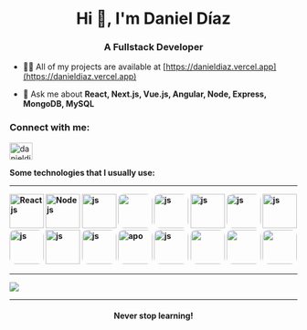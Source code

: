 <h1 align="center">Hi 👋, I'm Daniel Díaz</h1>
<h3 align="center">A Fullstack Developer</h3>

- 👨‍💻 All of my projects are available at [https://danieldiaz.vercel.app](https://danieldiaz.vercel.app)

- 💬 Ask me about **React, Next.js, Vue.js, Angular, Node, Express, MongoDB, MySQL**
 
<h3 align="left">Connect with me:</h3>
<p align="left">
<a href="https://linkedin.com/in/danieldiaz413" target="blank"><img align="center" src="https://raw.githubusercontent.com/rahuldkjain/github-profile-readme-generator/master/src/images/icons/Social/linked-in-alt.svg" alt="danieldiaz413" height="30" width="40" /></a>
</p>
 
<p> <strong> Some technologies that I usually use: <strong>
</p>

<hr/>

<img src="https://ionicframework.com/docs/icons/logo-react-icon.png" alt="React js" height="60" />
<img src="https://img.icons8.com/fluency/344/node-js.png" alt="Node js" width="60" height="60"/>
<img src="https://img.icons8.com/color/344/vue-js.png" alt="js" height="60"/>
<img src="https://i.ytimg.com/vi/Wjj8fluz6rk/maxresdefault.jpg" height="60" style="border-radius: 10px;"/>
<img src="https://cdn-icons-png.flaticon.com/512/5968/5968292.png" alt="js" width="60" height="60" style="border-radius: 10px;"/>
<img src="https://upload.wikimedia.org/wikipedia/commons/thumb/4/4c/Typescript_logo_2020.svg/640px-Typescript_logo_2020.svg.png" alt="js" width="60" height="60"/>
<img src="https://miro.medium.com/v2/resize:fit:1400/1*XP-mZOrIqX7OsFInN2ngRQ.png" alt="js"  height="60" style="border-radius: 10px;"/>
<img src="https://i.ytimg.com/vi/Tn6QYliFBcs/maxresdefault.jpg" alt="js" height="60" />
<img src="https://graphql.org/img/og-image.png" alt="js"  height="60" style="border-radius: 10px;"/>
<img src="https://cdn.worldvectorlogo.com/logos/socket-io.svg" alt="js"  height="60"/>
<img src="https://redux.js.org/img/redux-logo-landscape.png" alt="js"  height="60" style="border-radius: 10px;"/>
<img src="https://flaviocopes.com/images/apollo/logo.png" alt="apo" height="60" style="border-radius: 10px;"/>
<img src="https://upload.wikimedia.org/wikipedia/commons/3/32/Mongo-db-logo.png" alt="js" height="60" style="border-radius: 10px;"/>
<img src="https://miro.medium.com/max/850/1*kCXAQpCAX2PGtWAjVKEUow.jpeg" alt="" height="60" style="border-radius: 10px;"/>
<img src="https://decode.agency/wp-content/uploads/2023/05/React-Query-logo.png" alt="" height="60" style="border-radius: 10px;"/>
<img src="https://sujanbyanjankar.com.np/wp-content/uploads/2023/06/mysql-ar21-1024x512.png" alt="" height="60" style="border-radius: 10px;"/>

<hr />

<img src="https://api.githubtrends.io/user/svg/danield413/langs?time_range=one_year&include_private=True&theme=dark" />

<hr />

<h4 align="center"> Never stop learning! </h4>
                                                                                 
